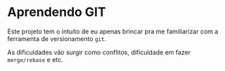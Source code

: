 # Aprendendo GIT

Este projeto tem o intuíto de eu apenas brincar pra me familiarizar com a ferramenta de versionamento `git`.

As dificuldades vão surgir como conflitos, dificuldade em fazer `merge/rebase` e etc.
